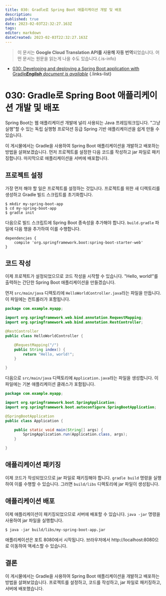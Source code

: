 ```yaml
---
title: 030: Gradle로 Spring Boot 애플리케이션 개발 및 배포
description: 
published: true
date: 2023-02-03T22:32:27.163Z
tags: 
editor: markdown
dateCreated: 2023-02-03T22:32:27.163Z
---
```


> 이 문서는 **Google Cloud Translation API를 사용해 자동 번역**되었습니다.
어떤 문서는 원문을 읽는게 나을 수도 있습니다.{.is-info}



- [030: Developing and deploying a Spring Boot application with Gradle***English** document is available*](/en/Knowledge-base/Spring-Boot/Learning/030-developing-and-deploying-a-spring-boot-application-with-gradle)
{.links-list}


# 030: Gradle로 Spring Boot 애플리케이션 개발 및 배포

Spring Boot는 웹 애플리케이션 개발에 널리 사용되는 Java 프레임워크입니다. "그냥 실행"할 수 있는 독립 실행형 프로덕션 등급 Spring 기반 애플리케이션을 쉽게 만들 수 있습니다.

이 게시물에서는 Gradle을 사용하여 Spring Boot 애플리케이션을 개발하고 배포하는 방법을 살펴보겠습니다. 먼저 프로젝트를 설정한 다음 코드를 작성하고 jar 파일로 패키징합니다. 마지막으로 애플리케이션을 서버에 배포합니다.

## 프로젝트 설정

가장 먼저 해야 할 일은 프로젝트를 설정하는 것입니다. 프로젝트를 위한 새 디렉토리를 생성하고 Gradle 빌드 스크립트를 초기화합니다.

```
$ mkdir my-spring-boot-app
$ cd my-spring-boot-app
$ gradle init
```

다음으로 빌드 스크립트에 Spring Boot 종속성을 추가해야 합니다. `build.gradle` 파일에 다음 행을 추가하여 이를 수행합니다.

```
dependencies {
    compile 'org.springframework.boot:spring-boot-starter-web'
}
```

## 코드 작성

이제 프로젝트가 설정되었으므로 코드 작성을 시작할 수 있습니다. "Hello, world!"를 출력하는 간단한 Spring Boot 애플리케이션을 만들겠습니다.

먼저 `src/main/java` 디렉토리에 `HelloWorldController.java`라는 파일을 만듭니다. 이 파일에는 컨트롤러가 포함됩니다.

```java
package com.example.myapp;

import org.springframework.web.bind.annotation.RequestMapping;
import org.springframework.web.bind.annotation.RestController;

@RestController
public class HelloWorldController {

    @RequestMapping("/")
    public String index() {
        return "Hello, world!";
    }

}
```

다음으로 `src/main/java` 디렉토리에 `Application.java`라는 파일을 생성합니다. 이 파일에는 기본 애플리케이션 클래스가 포함됩니다.

```java
package com.example.myapp;

import org.springframework.boot.SpringApplication;
import org.springframework.boot.autoconfigure.SpringBootApplication;

@SpringBootApplication
public class Application {

    public static void main(String[] args) {
        SpringApplication.run(Application.class, args);
    }

}
```

## 애플리케이션 패키징

이제 코드가 작성되었으므로 jar 파일로 패키징해야 합니다. `gradle build` 명령을 실행하여 이를 수행할 수 있습니다. 그러면 `build/libs` 디렉토리에 jar 파일이 생성됩니다.

## 애플리케이션 배포

이제 애플리케이션이 패키징되었으므로 서버에 배포할 수 있습니다. `java -jar` 명령을 사용하여 jar 파일을 실행합니다.

```
$ java -jar build/libs/my-spring-boot-app.jar
```

애플리케이션은 포트 8080에서 시작됩니다. 브라우저에서 http://localhost:8080으로 이동하여 액세스할 수 있습니다.

## 결론

이 게시물에서는 Gradle을 사용하여 Spring Boot 애플리케이션을 개발하고 배포하는 방법을 살펴보았습니다. 프로젝트를 설정하고, 코드를 작성하고, jar 파일로 패키징하고, 서버에 배포했습니다.